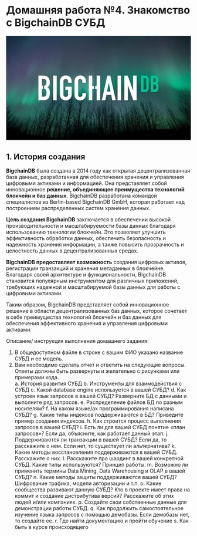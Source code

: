 # Домашняя работа №4. Знакомство с BigchainDB СУБД

![](BigChainDB_logo.jpg)

## 1. История создания
**BigchainDB** была создана в 2014 году как открытая децентрализованная база данных, разработанная для обеспечения хранения и управления цифровыми активами и информацией. Она представляет собой инновационное **решение, объединяющее преимущества технологий блокчейн и баз данных**. BigchainDB разработана командой специалистов из Berlin-based BigchainDB GmbH, которая работает над построением распределенных систем хранения данных.

**Цель создания BigchainDB** заключается в обеспечении высокой производительности и масштабируемости базы данных благодаря использованию технологии блокчейн. Это позволяет улучшить эффективность обработки данных, обеспечить безопасность и надежность хранения информации, а также повысить прозрачность и целостность данных в децентрализованных средах.

**BigchainDB предоставляет возможность** создания цифровых активов, регистрации транзакций и хранения метаданных в блокчейне. Благодаря своей архитектуре и функциональности, BigchainDB становится популярным инструментом для различных приложений, требующих надежной и масштабируемой базы данных для работы с цифровыми активами.

Таким образом, BigchainDB представляет собой инновационное решение в области децентрализованных баз данных, которое сочетает в себе преимущества технологий блокчейн и баз данных для обеспечения эффективного хранения и управления цифровыми активами.




Описание/ инструкция выполнения домашнего задания:
1.	В общедоступном файле в строке с вашим ФИО указано название СУБД и ее модель. 
2.	Вам необходимо сделать отчет и ответить на следующие вопросы. Ответы должны быть развернуты и желательно с рисунками или примерами кода.  
a.	История развития СУБД
b.	Инструменты для взаимодействия с СУБД
c.	Какой database engine используется в вашей СУБД?
d.	Как устроен язык запросов в вашей СУБД? Разверните БД с данными и выполните ряд запросов. 
e.	Распределение файлов БД по разным носителям?
f.	На каком языке/ах программирования написана СУБД?
g.	Какие типы индексов поддерживаются в БД? Приведите пример создания индексов.
h.	Как строится процесс выполнения запросов в вашей СУБД?
i.	Есть ли для вашей СУБД понятие «план запросов»? Если да, объясните, как работает данный этап.
j.	Поддерживаются ли транзакции в вашей СУБД? Если да, то расскажите о нем. Если нет, то существует ли альтернатива?
k.	Какие методы восстановления поддерживаются в вашей СУБД. Расскажите о них.
l.	Расскажите про шардинг в вашей конкретной СУБД. Какие типы используются? Принцип работы.
m.	Возможно ли применить термины Data Mining, Data Warehousing и OLAP в вашей СУБД?
n.	Какие методы защиты поддерживаются вашей СУБД? Шифрование трафика, модели авторизации и т.п.
o.	Какие сообщества развивают данную СУБД? Кто в проекте имеет права на коммит и создание дистрибутива версий? Расскажите об этих людей и/или компаниях.
p.	Создайте свои собственные данные для демонстрации работы СУБД. 
q.	Как продолжить самостоятельное изучение языка запросов с помощью демобазы. Если демобазы нет, то создайте ее.
r.	Где найти документацию и пройти обучение
s.	Как быть в курсе происходящего

